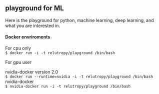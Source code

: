 ## playground for ML
Here is the playground for python, machine learning, deep learning, and what you are interested in.  

#### Docker envriroments

For cpu only  
`$ docker run -i -t relutropy/playground /bin/bash`  

For gpu user   

nvidia-docker version 2.0   
  `$ docker run --runtime=nvidia -i -t relutropy/playground /bin/bash`    
nvidia-docker   
  `$ nvidia-docker run -i -t relutropy/playground /bin/bash`     
